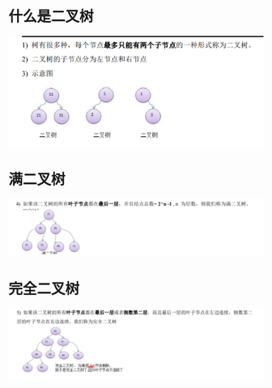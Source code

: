 # 什么是二叉树

![](树的知识点_assets/2022-07-16-18-06-33-image.png)

# 满二叉树

![](树的知识点_assets/2022-07-16-18-06-02-image.png)

# 完全二叉树

![](树的知识点_assets/2022-07-16-18-07-05-image.png)
